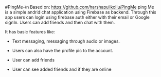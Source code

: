 #PingMe-\n
Based on: https://github.com/harshapulikollu/PingMe
ping Me is a simple andrid chat application using Firebase as backend.
Through this app users can login using firebase auth either with their email or Google signIn.
Users can add friends and then chat with them.

It has basic features like:
- Text messaging, messaging through audio or images.
- Users can also have the profile pic to the account.

- User can add friends
- User can see added friends and if they are online